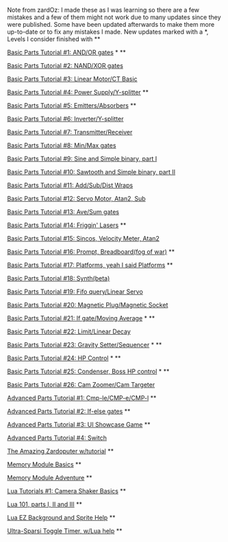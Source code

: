 Note from zardOz: I made these as I was learning so there are a few mistakes and a few of them might not work due to many updates since they were published. Some have been updated afterwards to make them more up-to-date or to fix any mistakes I made. New updates marked with a \*, Levels I consider finished with \*\*

[Basic Parts Tutorial #1: AND/OR gates](https://archive.principia-web.se/level/715) \* \*\*

[Basic Parts Tutorial #2: NAND/XOR gates](https://archive.principia-web.se/level/743)

[Basic Parts Tutorial #3: Linear Motor/CT Basic](https://archive.principia-web.se/level/753)

[Basic Parts Tutorial #4: Power Supply/Y-splitter](https://archive.principia-web.se/level/759) \*\*

[Basic Parts Tutorial #5: Emitters/Absorbers](https://archive.principia-web.se/level/776) \*\*

[Basic Parts Tutorial #6: Inverter/Y-splitter](https://archive.principia-web.se/level/790)

[Basic Parts Tutorial #7: Transmitter/Receiver](https://archive.principia-web.se/level/792)

[Basic Parts Tutorial #8: Min/Max gates](https://archive.principia-web.se/level/806)

[Basic Parts Tutorial #9: Sine and Simple binary, part I](https://archive.principia-web.se/level/812)

[Basic Parts Tutorial #10: Sawtooth and Simple binary, part II](https://archive.principia-web.se/level/829)

[Basic Parts Tutorial #11: Add/Sub/Dist Wraps](https://archive.principia-web.se/level/834)

[Basic Parts Tutorial #12: Servo Motor, Atan2, Sub](https://archive.principia-web.se/level/846)

[Basic Parts Tutorial #13: Ave/Sum gates](https://archive.principia-web.se/level/850)

[Basic Parts Tutorial #14: Friggin' Lasers](https://archive.principia-web.se/level/887) \*\*

[Basic Parts Tutorial #15: Sincos, Velocity Meter, Atan2](https://archive.principia-web.se/level/904)

[Basic Parts Tutorial #16: Prompt, Breadboard(fog of war)](https://archive.principia-web.se/level/927) \*\*

[Basic Parts Tutorial #17: Platforms, yeah I said Platforms](https://archive.principia-web.se/level/933) \*\*

[Basic Parts Tutorial #18: Synth(beta)](https://archive.principia-web.se/level/962)

[Basic Parts Tutorial #19: Fifo query/Linear Servo](https://archive.principia-web.se/level/1024)

[Basic Parts Tutorial #20: Magnetic Plug/Magnetic Socket](https://archive.principia-web.se/level/1089)

[Basic Parts Tutorial #21: If gate/Moving Average](https://archive.principia-web.se/level/1272) \* \*\*

[Basic Parts Tutorial #22: Limit/Linear Decay](https://archive.principia-web.se/level/1286)

[Basic Parts Tutorial #23: Gravity Setter/Sequencer](https://archive.principia-web.se/level/1290) \* \*\*

[Basic Parts Tutorial #24: HP Control](https://archive.principia-web.se/level/1314) \* \*\*

[Basic Parts Tutorial #25: Condenser, Boss HP control](https://archive.principia-web.se/level/1326) \* \*\*

[Basic Parts Tutorial #26: Cam Zoomer/Cam Targeter](https://archive.principia-web.se/level/1694)

[Advanced Parts Tutorial #1: Cmp-le/CMP-e/CMP-l](https://archive.principia-web.se/level/1065) \*\*

[Advanced Parts Tutorial #2: If-else gates](https://archive.principia-web.se/level/1331) \*\*

[Advanced Parts Tutorial #3: UI Showcase Game](https://archive.principia-web.se/level/1429) \*\*

[Advanced Parts Tutorial #4: Switch](https://archive.principia-web.se/level/1624)

[The Amazing Zardoputer w/tutorial](https://archive.principia-web.se/level/1350) \*\*

[Memory Module Basics](https://archive.principia-web.se/level/2191) \*\*

[Memory Module Adventure](https://archive.principia-web.se/level/2203) \*\*

[Lua Tutorials #1: Camera Shaker Basics](https://archive.principia-web.se/level/1561) \*\*

[Lua 101, parts I, II and III](https://archive.principia-web.se/level/1741) \*\*

[Lua EZ Background and Sprite Help](https://archive.principia-web.se/level/1921) \*\*

[Ultra-Sparsi Toggle Timer, w/Lua help](https://archive.principia-web.se/level/2255) \*\*
